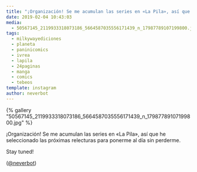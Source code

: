 ```yaml
---
title: "¡Organización! Se me acumulan las series en «La Pila», así que he seleccionado las próximas relecturas para ponerme al día sin perderme"
date: 2019-02-04 10:43:03
media: 
  - 50567145_2119933318073186_5664587035556171439_n_17987789107199800.jpg
tags: 
  - milkywayediciones
  - planeta
  - paninicomics
  - ivrea
  - lapila
  - 24paginas
  - manga
  - comics
  - tebeos
template: instagram
author: neverbot
---
```


{% gallery "50567145_2119933318073186_5664587035556171439_n_17987789107199800.jpg" %}

¡Organización! Se me acumulan las series en «La Pila», así que he seleccionado las próximas relecturas para ponerme al día sin perderme.

Stay tuned!

([@neverbot](https://instagram.com/neverbot))
